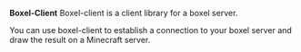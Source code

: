 __Boxel-Client__
Boxel-client is a client library for a boxel server. 

You can use boxel-client to establish a connection to your boxel server and 
draw the result on a Minecraft server.
